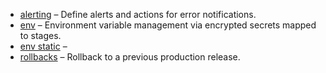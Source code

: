 - [alerting](./alerting) – Define alerts and actions for error notifications.
- [env](./env) – Environment variable management via encrypted secrets mapped to stages.
- [env static](./env-static) – 
- [rollbacks](./rollbacks) – Rollback to a previous production release.

